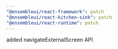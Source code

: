 ```yaml
---
"@ensembleui/react-framework": patch
"@ensembleui/react-kitchen-sink": patch
"@ensembleui/react-runtime": patch
---
```


added navigateExternalScreen API
